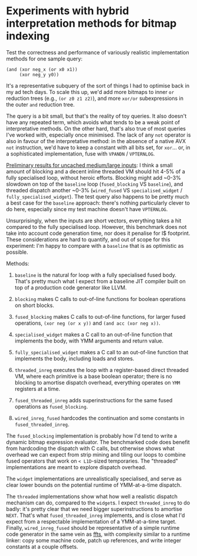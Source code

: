 Experiments with hybrid interpretation methods for bitmap indexing
==================================================================

Test the correctness and performance of variously realistic
implementation methods for one sample query:

    (and (xor neg_x (or x0 x1))
         (xor neg_y y0))

It's a representative subquery of the sort of things I had to optimise
back in my ad tech days.  To scale this up, we'd add more bitmaps to
inner `or` reduction trees (e.g., `(or z0 z1 z2)`), and more `xor/or`
subexpressions in the outer `and` reduction tree.

The query is a bit small, but that's the reality of toy queries.  It
also doesn't have any repeated term, which avoids what tends to be a
weak point of interpretative methods.  On the other hard, that's also
true of most queries I've worked with, especially once minimised.
The lack of any `not` operator is also in favour of the interpretative
method: in the absence of a native AVX `not` instruction, we'd have to
keep a constant with all bits set, for `xor`... or, in a sophisticated
implementation, fuse with `VPANDN` / `VPTERNLOG`.

[Preliminary results for uncached medium/large inputs](https://docs.google.com/spreadsheets/d/11IAD-plhIb1iaQtXri2L8fd7p0iJZsnBpsUkVtZd8uY/edit?usp=sharing):
I think a small amount of blocking and a decent inline threaded VM
should hit 4-5% of a fully specialised loop, without heroic efforts.
Blocking might add ~0-3% slowdown on top of the `baseline` loop
(`fused_blocking` VS `baseline`), and threaded dispatch another ~0-3%
(`wired_fused` VS `specialised_widget` / `fully_specialised_widget`).
The test query also happens to be pretty much a best case for the
`baseline` approach: there's nothing particularly clever to do here,
especially since my test machine doesn't have `VPTERNLOG`.

Unsurprisingly, when the inputs are short vectors, everything takes a hit
compared to the fully specialised loop. However, this benchmark does not
take into account code generation time, nor does it penalise for I$
footprint. These considerations are hard to quantify, and out of scope
for this experiment: I'm happy to compare with a `baseline` that is as
optimistic as possible.

Methods:

1. `baseline` is the natural for loop with a fully specialised fused
   body.  That's pretty much what I expect from a baseline JIT
   compiler built on top of a production code generator like LLVM.

2. `blocking` makes C calls to out-of-line functions for boolean
   operations on short blocks.

3. `fused_blocking` makes C calls to out-of-line functions, for larger
   fused operations, `(xor neg (or x y))` and `(and acc (xor neg x))`.

4. `specialised_widget` makes a C call to an out-of-line function that
   implements the body, with YMM arguments and return value.

5. `fully_specialised_widget` makes a C call to an out-of-line function
   that implements the body, including loads and stores.

6. `threaded_inreg` executes the loop with a register-based direct
   threaded VM, where each primitive is a base boolean operator;
   there is no blocking to amortise dispatch overhead, everything
   operates on `YMM` registers at a time.

7. `fused_threaded_inreg` adds superinstructions for the same fused
   operations as `fused_blocking`.

8. `wired_inreg_fused` hardcodes the continuation and some constants
   in `fused_threaded_inreg`.

The `fused_blocking` implementation is probably how I'd tend to write
a dynamic bitmap expression evaluator.  The benchmarked code does
benefit from hardcoding the dispatch with C calls, but otherwise shows
what overhead we can expect from strip mining and tiling our loops to
combine fused operators that work on `< L1D`-sized temporaries.
The "threaded" implementations are meant to explore dispatch overhead.

The `widget` implementations are unrealistically specialised, and
serve as clear lower bounds on the potential runtime of YMM-at-a-time
dispatch.

The `threaded` implementations show what how well a realistic dispatch
mechanism can do, compared to the `widget`s.  I expect `threaded_inreg`
to do badly: it's pretty clear that we need bigger superinstructions
to amortise `NEXT`.  That's what `fused_threaded_inreg` implements,
and is close what I'd expect from a respectable implementation of a
YMM-at-a-time target.  Finally, `wired_inreg_fused` should be
representative of a simple runtime code generator in the same vein as [ffts](https://github.com/anthonix/ffts), with complexity
similar to a runtime linker: copy some machine code, patch up
references, and write integer constants at a couple offsets.
